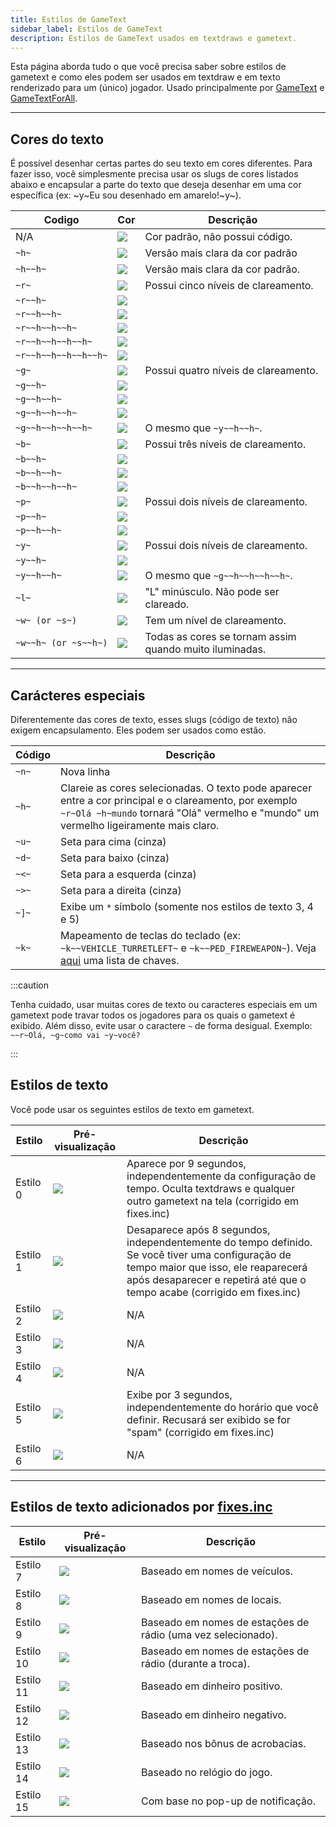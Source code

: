```yaml
---
title: Estilos de GameText
sidebar_label: Estilos de GameText
description: Estilos de GameText usados em textdraws e gametext.
---
```


Esta página aborda tudo o que você precisa saber sobre estilos de gametext e como eles podem ser usados em textdraw e em texto renderizado para um (único) jogador.
Usado principalmente por [GameText](../functions/GameTextForPlayer) e [GameTextForAll](../functions/GameTextForAll).

---
  
## Cores do texto
É possível desenhar certas partes do seu texto em cores diferentes. Para fazer isso, você simplesmente precisa usar os slugs de cores listados abaixo e encapsular a parte do texto que deseja desenhar em uma cor específica (ex: \~y\~Eu sou desenhado em amarelo!\~y\~).

| Codigo                 | Cor                                 | Descrição                                     |
| -------------------- | -------------------------------------- | ------------------------------------------------ |
| N/A                  | ![](https://assets.open.mp/assets/images/gameTextStyles/-.png)      | Cor padrão, não possui código.                     |
| `~h~`                | ![](https://assets.open.mp/assets/images/gameTextStyles/h.png)      | Versão mais clara da cor padrão        |
| `~h~~h~`             | ![](https://assets.open.mp/assets/images/gameTextStyles/hh.png)     | Versão mais clara da cor padrão.           |
| `~r~`                | ![](https://assets.open.mp/assets/images/gameTextStyles/r.png)      | Possui cinco níveis de clareamento.                   |
| `~r~~h~`             | ![](https://assets.open.mp/assets/images/gameTextStyles/rh.png)     |                                                  |
| `~r~~h~~h~`          | ![](https://assets.open.mp/assets/images/gameTextStyles/rhh.png)    |                                                  |
| `~r~~h~~h~~h~`       | ![](https://assets.open.mp/assets/images/gameTextStyles/rhhh.png)   |                                                  |
| `~r~~h~~h~~h~~h~`    | ![](https://assets.open.mp/assets/images/gameTextStyles/rhhhh.png)  |                                                  |
| `~r~~h~~h~~h~~h~~h~` | ![](https://assets.open.mp/assets/images/gameTextStyles/rhhhhh.png) |                                                  |
| `~g~`                | ![](https://assets.open.mp/assets/images/gameTextStyles/g.png)      | Possui quatro níveis de clareamento.                   |
| `~g~~h~`             | ![](https://assets.open.mp/assets/images/gameTextStyles/gh.png)     |                                                  |
| `~g~~h~~h~`          | ![](https://assets.open.mp/assets/images/gameTextStyles/ghh.png)    |                                                  |
| `~g~~h~~h~~h~`       | ![](https://assets.open.mp/assets/images/gameTextStyles/ghhh.png)   |                                                  |
| `~g~~h~~h~~h~~h~`    | ![](https://assets.open.mp/assets/images/gameTextStyles/ghhhh.png)  | O mesmo que `~y~~h~~h~`.                             |
| `~b~`                | ![](https://assets.open.mp/assets/images/gameTextStyles/b.png)      | Possui três níveis de clareamento.                  |
| `~b~~h~`             | ![](https://assets.open.mp/assets/images/gameTextStyles/bh.png)     |                                                  |
| `~b~~h~~h~`          | ![](https://assets.open.mp/assets/images/gameTextStyles/bhh.png)    |                                                  |
| `~b~~h~~h~~h~`       | ![](https://assets.open.mp/assets/images/gameTextStyles/bhhh.png)   |                                                  |
| `~p~`                | ![](https://assets.open.mp/assets/images/gameTextStyles/p.png)      | Possui dois níveis de clareamento.                    |
| `~p~~h~`             | ![](https://assets.open.mp/assets/images/gameTextStyles/ph.png)     |                                                  |
| `~p~~h~~h~`          | ![](https://assets.open.mp/assets/images/gameTextStyles/phh.png)    |                                                  |
| `~y~`                | ![](https://assets.open.mp/assets/images/gameTextStyles/y.png)      | Possui dois níveis de clareamento.                    |
| `~y~~h~`             | ![](https://assets.open.mp/assets/images/gameTextStyles/yh.png)     |                                                  |
| `~y~~h~~h~`          | ![](https://assets.open.mp/assets/images/gameTextStyles/yhh.png)    | O mesmo que `~g~~h~~h~~h~~h~`.                       |
| `~l~`                | ![](https://assets.open.mp/assets/images/gameTextStyles/l.png)      | "L" minúsculo. Não pode ser clareado.             |
| `~w~ (or ~s~)`       | ![](https://assets.open.mp/assets/images/gameTextStyles/w.png)      | Tem um nível de clareamento.                     |
| `~w~~h~ (or ~s~~h~)` | ![](https://assets.open.mp/assets/images/gameTextStyles/wh.png)     | Todas as cores se tornam assim quando muito iluminadas. |

---
  
## Carácteres especiais
Diferentemente das cores de texto, esses slugs (código de texto) não exigem encapsulamento. Eles podem ser usados como estão.

|  Código | Descrição                                                                                                                       |
| ------ | ---------------------------------------------------------------------------------------------------------------------------------- |
| `~n~` | Nova linha                                                                                                                            |
| `~h~` | Clareie as cores selecionadas.  O texto pode aparecer entre a cor principal e o clareamento, por exemplo `~r~Olá ~h~mundo` tornará "Olá" vermelho e "mundo" um vermelho ligeiramente mais claro. |
| `~u~` | Seta para cima (cinza)                                                                                                                     |
| `~d~` | Seta para baixo (cinza)                                                                                                                   |
| `~<~` | Seta para a esquerda (cinza)                                                                                                                   |
| `~>~` | Seta para a direita (cinza)                                                                                                                  |
| `~]~` | Exibe um `*` símbolo (somente nos estilos de texto 3, 4 e 5)                                                                              |
| `~k~` | Mapeamento de teclas do teclado (ex: `~k~~VEHICLE_TURRETLEFT~` e `~k~~PED_FIREWEAPON~`). Veja [aqui](../resources/keys) uma lista de chaves. |

:::caution

Tenha cuidado, usar muitas cores de texto ou caracteres especiais em um gametext pode travar todos os jogadores para os quais o gametext é exibido. Além disso, evite usar o caractere `~` de forma desigual. Exemplo: `~~r~Olá, ~g~como vai ~y~você?`

:::

## Estilos de texto
Você pode usar os seguintes estilos de texto em gametext.

|  Estilo  | Pré-visualização                               | Descrição                                                                                                              |
| ------- | -------------------------------------- | ------------------------------------------------------------------------------------------------------------------------ |
| Estilo 0 | ![](https://assets.open.mp/assets/images/gameTextStyles/style0.png) | Aparece por 9 segundos, independentemente da configuração de tempo. Oculta textdraws e qualquer outro gametext na tela (corrigido em fixes.inc)  |
| Estilo 1 | ![](https://assets.open.mp/assets/images/gameTextStyles/style1.png) | Desaparece após 8 segundos, independentemente do tempo definido. Se você tiver uma configuração de tempo maior que isso, ele reaparecerá após desaparecer e repetirá até que o tempo acabe (corrigido em fixes.inc) |
| Estilo 2 | ![](https://assets.open.mp/assets/images/gameTextStyles/style2.png) | N/A                                                                                                                      |
| Estilo 3 | ![](https://assets.open.mp/assets/images/gameTextStyles/style3.png) | N/A                                                                                                                      |
| Estilo 4 | ![](https://assets.open.mp/assets/images/gameTextStyles/style4.png) | N/A                                                                                                                      |
| Estilo 5 | ![](https://assets.open.mp/assets/images/gameTextStyles/style5.png) | Exibe por 3 segundos, independentemente do horário que você definir. Recusará ser exibido se for "spam" (corrigido em fixes.inc) |
| Estilo 6 | ![](https://assets.open.mp/assets/images/gameTextStyles/style6.png) | N/A                                                                                                                      |

---
  
## Estilos de texto adicionados por [fixes.inc](https://github.com/pawn-lang/sa-mp-fixes)

|  Estilo   | Pré-visualização                                 | Descrição                                        |
| -------- | --------------------------------------- | -------------------------------------------------- |
| Estilo 7  | ![](https://assets.open.mp/assets/images/gameTextStyles/style7.png)  | Baseado em nomes de veículos.                         |
| Estilo 8  | ![](https://assets.open.mp/assets/images/gameTextStyles/style8.png)  | Baseado em nomes de locais.                        |
| Estilo 9  | ![](https://assets.open.mp/assets/images/gameTextStyles/style9.png)  | Baseado em nomes de estações de rádio (uma vez selecionado).   |
| Estilo 10 | ![](https://assets.open.mp/assets/images/gameTextStyles/style10.png) | Baseado em nomes de estações de rádio (durante a troca). |
| Estilo 11 | ![](https://assets.open.mp/assets/images/gameTextStyles/style11.png) | Baseado em dinheiro positivo.                        |
| Estilo 12 | ![](https://assets.open.mp/assets/images/gameTextStyles/style12.png) | Baseado em dinheiro negativo.                        |
| Estilo 13 | ![](https://assets.open.mp/assets/images/gameTextStyles/style13.png) | Baseado nos bônus de acrobacias.                         |
| Estilo 14 | ![](https://assets.open.mp/assets/images/gameTextStyles/style14.png) | Baseado no relógio do jogo.                         |
| Estilo 15 | ![](https://assets.open.mp/assets/images/gameTextStyles/style15.png) | Com base no pop-up de notificação.                    |
